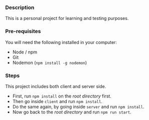 ### Description 
This is a personal project for learning and testing purposes.

### Pre-requisites
You will need the following installed in your computer:
* Node / npm
* Git
* Nodemon (`npm install -g nodemon`)

### Steps
This project includes both client and server side.
* First, run `npm install` on the *root directory* first.
* Then go inside `client` and run `npm install`.
* Do the same again, by going inside `server` and run `npm install`.
* Now go back to the *root directory* and run `npm run start`.

